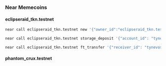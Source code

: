 ### Near Memecoins

#### eclipseraid_tkn.testnet

```bash
near call eclipseraid_tkn.testnet new '{"owner_id":"eclipseraid_tkn.testnet", "total_supply":"10000000000000000000000", "metadata": {"name": "Golden Dragon", "description": "Golden Dragon", "spec": "ft-1.0.0", "symbol": "GDDG", "decimals": 18}}' --accountId eclipseraid_tkn.testnet
```

```bash
near call eclipseraid_tkn.testnet storage_deposit '{"account_id": "tynevosa3.testnet"}' --accountId tynevosa3.testnet --deposit 1
```

```bash
near call eclipseraid_tkn.testnet ft_transfer '{"receiver_id": "tynevosa.testnet", "amount": "5000000000000000000000", "msg": "token supply"}' --accountId eclipseraid_tkn.testnet --depositYocto 1 --gas 30000000000000
```

#### phantom_crux.testnet
